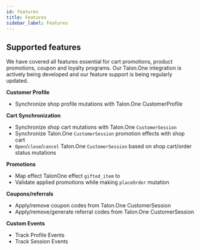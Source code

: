 ```yaml
---
id: features
title: Features
sidebar_label: Features
---
```


## Supported features

We have covered all features essential for cart promotions, product promotions, coupon and loyalty programs. Our Talon.One integration is actively being developed and our feature support is being regularly updated.

**Customer Profile**

- Synchronize shop profile mutations with Talon.One CustomerProfile

**Cart Synchronization**

- Synchronize shop cart mutations with Talon.One `CustomerSession`
- Synchronize Talon.One `CustomerSession` promotion effects with shop cart
- `Open`/`close`/`cancel` Talon.One `CustomerSession` based on shop cart/order status mutations

**Promotions**

- Map effect TalonOne effect `gifted_item` to
- Validate applied promotions while making `placeOrder` mutation

**Coupons/referrals**

- Apply/remove coupon codes from Talon.One CustomerSession
- Apply/remove/generate referral codes from Talon.One CustomerSession

**Custom Events**

- Track Profile Events
- Track Session Events